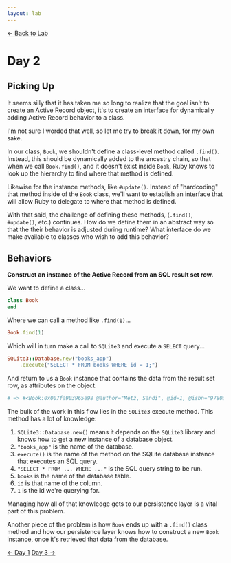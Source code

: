 ```yaml
---
layout: lab
---
```


[← Back to Lab](/labs/peel)

# Day 2

## Picking Up

It seems silly that it has taken me so long to realize that the goal isn't to create an Active Record object, it's to create an interface for dynamically adding Active Record behavior to a class.

I'm not sure I worded that well, so let me try to break it down, for my own sake.

In our class, `Book`, we shouldn't define a class-level method called `.find()`. Instead, this should be dynamically added to the ancestry chain, so that when we call `Book.find()`, and it doesn't exist inside `Book`, Ruby knows to look up the hierarchy to find where that method is defined. 

Likewise for the instance methods, like `#update()`. Instead of "hardcoding" that method inside of the `Book` class, we'll want to establish an interface that will allow Ruby to delegate to where that method is defined.

With that said, the challenge of defining these methods, (`.find()`, `#update()`, etc.) continues. How do we define them in an abstract way so that the their behavior is adjusted during runtime? What interface do we make available to classes who wish to add this behavior?

## Behaviors

**Construct an instance of the Active Record from an SQL result set row.**

We want to define a class...

```ruby
class Book
end
```

Where we can call a method like `.find(1)`...

```ruby
Book.find(1)
```

Which will in turn make a call to `SQLite3` and execute a `SELECT` query...

```ruby
SQLite3::Database.new("books_app")
	.execute("SELECT * FROM books WHERE id = 1;")
```

And return to us a `Book` instance that contains the data from the result set row, as attributes on the object.

```ruby
# => #<Book:0x007fa903965e98 @author="Metz, Sandi", @id=1, @isbn="9780321721334", @title="Practical Object Oriented Design in Ruby">
```

The bulk of the work in this flow lies in the `SQLite3` execute method. This method has a lot of knowledge:

1. `SQLite3::Database.new()` means it depends on the `SQLite3` library and knows how to get a new instance of a database object.
2. `"books_app"` is the name of the database.
3. `execute()` is the name of the method on the SQLite database instance that executes an SQL query.
4. `"SELECT * FROM ... WHERE ..."` is the SQL query string to be run.
5. `books` is the name of the database table.
6. `id` is that name of the column.
7. `1` is the id we're querying for.

Managing how all of that knowledge gets to our persistence layer is a vital part of this problem.

Another piece of the problem is how `Book` ends up with a `.find()` class method and how our persistence layer knows how to construct a new `Book` instance, once it's retrieved that data from the database.

[← Day 1](/labs/peel/Day_1)
[Day 3 →](/labs/peel/Day_3)

